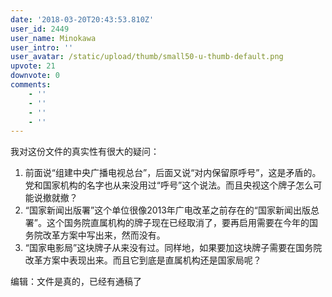 ```yaml
---
date: '2018-03-20T20:43:53.810Z'
user_id: 2449
user_name: Minokawa
user_intro: ''
user_avatar: /static/upload/thumb/small50-u-thumb-default.png
upvote: 21
downvote: 0
comments:
    - ''
    - ''
    - ''
    - ''
---
```


我对这份文件的真实性有很大的疑问：

1.  前面说“组建中央广播电视总台”，后面又说“对内保留原呼号”，这是矛盾的。党和国家机构的名字也从来没用过“呼号”这个说法。而且央视这个牌子怎么可能说撤就撤？
2.  “国家新闻出版署”这个单位很像2013年广电改革之前存在的“国家新闻出版总署”。这个国务院直属机构的牌子现在已经取消了，要再启用需要在今年的国务院改革方案中写出来，然而没有。
3.  “国家电影局”这块牌子从来没有过。同样地，如果要加这块牌子需要在国务院改革方案中表现出来。而且它到底是直属机构还是国家局呢？

编辑：文件是真的，已经有通稿了
